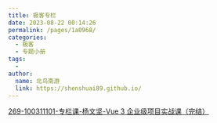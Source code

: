 ```yaml
---
title: 极客专栏
date: 2023-08-22 00:14:26
permalink: /pages/1a0968/
categories:
  - 极客
  - 专题小册
tags:
  - 
author: 
  name: 北鸟南游
  link: https://shenshuai89.github.io/
---
```


[269-100311101-专栏课-杨文坚-Vue 3 企业级项目实战课（完结）](./269.md)